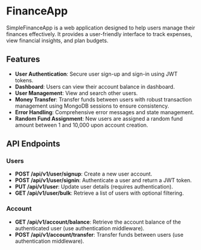 # FinanceApp

SimpleFinanceApp is a web application designed to help users manage their finances effectively. It provides a user-friendly interface to track expenses, view financial insights, and plan budgets.

## Features

- **User Authentication**: Secure user sign-up and sign-in using JWT tokens.
- **Dashboard**: Users can view their account balance in dashboard.
- **User Management**: View and search other users.
- **Money Transfer**: Transfer funds between users with robust transaction management using MongoDB sessions to ensure consistency.
- **Error Handling**: Comprehensive error messages and state management.
- **Random Fund Assignment**: New users are assigned a random fund amount between 1 and 10,000 upon account creation.


## API Endpoints

### Users

- **POST /api/v1/user/signup**: Create a new user account.
- **POST /api/v1/user/signin**: Authenticate a user and return a JWT token.
- **PUT /api/v1/user**: Update user details (requires authentication).
- **GET /api/v1/user/bulk**: Retrieve a list of users with optional filtering.


### Account

- **GET /api/v1/account/balance**: Retrieve the account balance of the authenticated user (use authentication middleware).
- **POST /api/v1/account/transfer**: Transfer funds between users (use authentication middleware).


